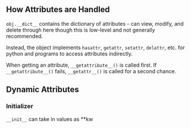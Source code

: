 


## How Attributes are Handled

`obj.__dict__` contains the dictionary of attributes - can view, modify, and delete through here though this is low-level and not generally recommended.

Instead, the object implements `hasattr`, `getattr`, `setattr`, `delattr`, etc. for python and programs to access attributes indirectly.

When getting an attribute, `__getattribute__()` is called first. 
If `__getattribute__()` fails, `__getattr__()` is called for a second chance.



## Dynamic Attributes






### Initializer
`__init__` can take in values as **kw